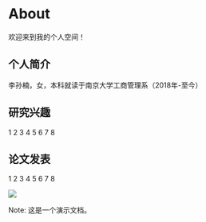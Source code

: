 # About

欢迎来到我的个人空间！
## 个人简介
李孙楠，女，本科就读于南京大学工商管理系（2018年-至今）
## 研究兴趣
1
2
3
4
5
6
7
8
## 论文发表
1
2
3
4
5
6
7
8

![](images/猫.jpg)

Note: 这是一个演示文档。

